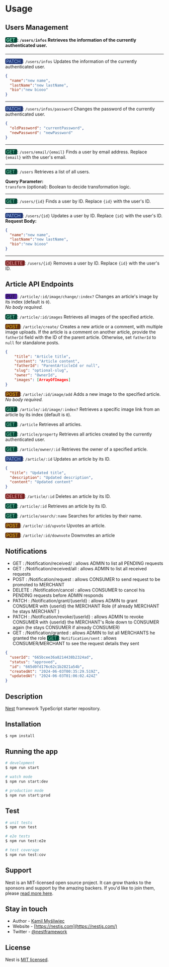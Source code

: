 



# Usage

## Users Management 

#### <get> GET </get> : `/users/infos`  Retrieves the information of the currently authenticated user.

---
<patch> PATCH </patch> : `/users/infos` Updates the information of the currently authenticated user.  

```json
{
  "name":"new name",
  "lastName":"new lastName",
  "bio":"new biooo"
}

```
---
<patch> PATCH </patch> : `/users/infos/password` Changes the password of the currently authenticated user.


```json
{
  "oldPassword": "currentPassword",
  "newPassword": "newPassword"
}
```


---

<get> GET </get> : `/users/email/{email}` Finds a user by email address. Replace `{email}` with the user's email.

---

<get> GET </get> : `/users` Retrieves a list of all users.

**Query Parameter:**  
`transform` (optional): Boolean to decide transformation logic.


---

<get> GET </get> : `/users/{id}` Finds a user by ID. Replace `{id}` with the user's ID.

---

<patch> PATCH </patch> : `/users/{id}` Updates a user by ID. Replace `{id}` with the user's ID.
**Request Body:** 

```json
{
  "name":"new name",
  "lastName":"new lastName",
  "bio":"new biooo"
}
```


---

<delete> DELETE </delete> :  `/users/{id}` Removes a user by ID. Replace `{id}` with the user's ID.



## Article API Endpoints

<put> PUT </put>: `/article/:id/image/change/:index?` Changes an article's image by its index (default is `0`).  
*No body required.*

<get> GET </get>: `/article/:id/images` Retrieves all images of the specified article.  

<post> POST </post>: `/article/create/` Creates a new article or a comment, with multiple image uploads. If the article is a comment on another article, provide the `fatherId` field with the ID of the parent article. Otherwise, set `fatherId` to `null` for standalone posts.  
```json
{
    "title": "Article title",
    "content": "Article content",
    "fatherId": "ParentArticleId or null",
    "slug": "optional-slug",
    "owner": "OwnerId",
    "images": [ArrayOfImages]
}
```
<post> POST </post>: `/article/:id/image/add` Adds a new image to the specified article.
*No body required.*
 
<get> GET </get>: `/article/:id/image/:index?` Retrieves a specific image link from an article by its index (default is `0`).
 
<get> GET </get>: `/article` Retrieves all articles.
 
<get> GET </get>: `/article/property` Retrieves all articles created by the currently authenticated user.
 
<get> GET </get>: `/article/owner/:id` Retrieves the owner of a specified article.
 
<patch> PATCH </patch>: `/article/:id` Updates an article by its ID.


```json
{
  "title": "Updated title",
  "description": "Updated description",
  "content": "Updated content"
}
```
 
<delete> DELETE </delete>: `/article/:id` Deletes an article by its ID.
 
<get> GET </get> : `/article/:id` Retrieves an article by its ID.
 
<get> GET </get> : `/article/search/:name` Searches for articles by their name.
 
<post> POST </post> : `/article/:id/upvote` Upvotes an article.
 
<post> POST </post> : `/article/:id/downvote` Downvotes an article

## Notifications 



- GET : /Notification/received/ : allows ADMIN to list all PENDING requests
- GET : /Notification/received/all : allows ADMIN to list all received requests
- POST : /Notification/request : allows CONSUMER to send request to be promoted to MERCHANT
- DELETE : /Notification/cancel : allows CONSUMER to cancel his PENDING requests before ADMIN responds
- PATCH : /Notification/grant/{userId} : allows ADMIN to grant CONSUMER with {userId} the MERCHANT Role (if already MERCHANT
  he
  stays MERCHANT )
- PATCH : /Notification/revoke/{userId} : allows ADMIN to revoke CONSUMER with {userId} the MERCHANT's Role down to CONSUMER
  again (he stays CONSUMER if already CONSUMER)
- GET : /Notification/granted : allows ADMIN to list all MERCHANTS he granted the role
<get>GET </get>: `Notification/sent` : allows CONSUMER/MERCHANT to see the request details they sent

```json  
{
  "userId": "665bcee36a8214438b2324ad",
  "status": "approved",
  "id": "665d0fd176c62c1b2821a54b",
  "createdAt": "2024-06-03T00:35:29.519Z",
  "updatedAt": "2024-06-03T01:06:02.424Z"
}
```
## Description

[Nest](https://github.com/nestjs/nest) framework TypeScript starter repository.

## Installation

```bash
$ npm install
```

## Running the app

```bash
# development
$ npm run start

# watch mode
$ npm run start:dev

# production mode
$ npm run start:prod
```

## Test

```bash
# unit tests
$ npm run test

# e2e tests
$ npm run test:e2e

# test coverage
$ npm run test:cov
```

## Support

Nest is an MIT-licensed open source project. It can grow thanks to the sponsors and support by the amazing backers. If
you'd like to join them, please [read more here](https://docs.nestjs.com/support).

## Stay in touch

- Author - [Kamil Myśliwiec](https://kamilmysliwiec.com)
- Website - [https://nestjs.com](https://nestjs.com/)
- Twitter - [@nestframework](https://twitter.com/nestframework)

## License

Nest is [MIT licensed](LICENSE).
<style>
get { 
 
  background-color :rgb(1, 71, 55) ;
  border-color : rgb(229, 231, 235);
  border-radius : 4px;
  color:  rgb(132, 225, 188);
  border-style: solid;  
  border-width : 0px;
  
  padding-right: 3px;
  padding-left: 3px;

  }
post { 
 
  background-color :rgb(99, 49, 18);
  border-color : rgb(229, 231, 235);
  border-radius : 4px;
  color:  rgb(250, 202, 21) ;
  border-style: solid;  
  border-width : 0px;
  
  padding-right: 3px;
  padding-left: 3px;

  }
patch { 
 
  background-color :rgb(35, 56, 118) ;
  border-color : rgb(229, 231, 235);
  border-radius : 4px;
  color:  rgb(164, 202, 254);
  border-style: solid;  
  border-width : 0px;
  
  padding-right: 3px;
  padding-left: 3px;

  }

delete { 
 
  background-color :rgb(119, 29, 29) ;
  border-color : rgb(229, 231, 235);
  border-radius : 4px;
  color:  rgb(248, 180, 180);
  border-style: solid;  
  border-width : 0px;
  
  padding-right: 3px;
  padding-left: 3px;

  }
put{ 
 
  background-color :rgb(74, 29, 150) ;
  border-color : rgb(229, 231, 235);
  border-radius : 4px;
  color:  rgb(202, 191, 253)
  border-width : 0px;
  
  padding-right: 3px;
  padding-left: 3px;

  }
</style>


<!-- 
<p align="center">
  <a href="http://nestjs.com/" target="blank"><img src="https://nestjs.com/img/logo-small.svg" width="200" alt="Nest Logo" /></a>
</p>

[circleci-image]: https://img.shields.io/circleci/build/github/nestjs/nest/master?token=abc123def456V

[circleci-url]: https://circleci.com/gh/nestjs/nest

  <p align="center">A progressive <a href="http://nodejs.org" target="_blank">Node.js</a> framework for building efficient and scalable server-side applications.</p>
    <p align="center">
<a href="https://www.npmjs.com/~nestjscore" target="_blank"><img src="https://img.shields.io/npm/v/@nestjs/core.svg" alt="NPM Version" /></a>
<a href="https://www.npmjs.com/~nestjscore" target="_blank"><img src="https://img.shields.io/npm/l/@nestjs/core.svg" alt="Package License" /></a>
<a href="https://www.npmjs.com/~nestjscore" target="_blank"><img src="https://img.shields.io/npm/dm/@nestjs/common.svg" alt="NPM Downloads" /></a>
<a href="https://circleci.com/gh/nestjs/nest" target="_blank"><img src="https://img.shields.io/circleci/build/github/nestjs/nest/master" alt="CircleCI" /></a>
<a href="https://coveralls.io/github/nestjs/nest?branch=master" target="_blank"><img src="https://coveralls.io/repos/github/nestjs/nest/badge.svg?branch=master#9" alt="Coverage" /></a>
<a href="https://discord.gg/G7Qnnhy" target="_blank"><img src="https://img.shields.io/badge/discord-online-brightgreen.svg" alt="Discord"/></a>
<a href="https://opencollective.com/nest#backer" target="_blank"><img src="https://opencollective.com/nest/backers/badge.svg" alt="Backers on Open Collective" /></a>
<a href="https://opencollective.com/nest#sponsor" target="_blank"><img src="https://opencollective.com/nest/sponsors/badge.svg" alt="Sponsors on Open Collective" /></a>
  <a href="https://paypal.me/kamilmysliwiec" target="_blank"><img src="https://img.shields.io/badge/Donate-PayPal-ff3f59.svg"/></a>
    <a href="https://opencollective.com/nest#sponsor"  target="_blank"><img src="https://img.shields.io/badge/Support%20us-Open%20Collective-41B883.svg" alt="Support us"></a>
  <a href="https://twitter.com/nestframework" target="_blank"><img src="https://img.shields.io/twitter/follow/nestframework.svg?style=social&label=Follow"></a>
</p>
  <!--[![Backers on Open Collective](https://opencollective.com/nest/backers/badge.svg)](https://opencollective.com/nest#backer)
  [![Sponsors on Open Collective](https://opencollective.com/nest/sponsors/badge.svg)](https://opencollective.com/nest#sponsor)-->